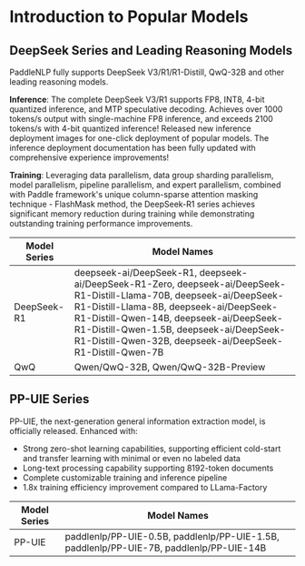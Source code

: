 # Introduction to Popular Models

## DeepSeek Series and Leading Reasoning Models

PaddleNLP fully supports DeepSeek V3/R1/R1-Distill, QwQ-32B and other leading reasoning models.

**Inference**: The complete DeepSeek V3/R1 supports FP8, INT8, 4-bit quantized inference, and MTP speculative decoding. Achieves over 1000 tokens/s output with single-machine FP8 inference, and exceeds 2100 tokens/s with 4-bit quantized inference! Released new inference deployment images for one-click deployment of popular models. The inference deployment documentation has been fully updated with comprehensive experience improvements!

**Training**: Leveraging data parallelism, data group sharding parallelism, model parallelism, pipeline parallelism, and expert parallelism, combined with Paddle framework's unique column-sparse attention masking technique - FlashMask method, the DeepSeek-R1 series achieves significant memory reduction during training while demonstrating outstanding training performance improvements.

| Model Series | Model Names |
|--------------|-------------|
| DeepSeek-R1  | deepseek-ai/DeepSeek-R1, deepseek-ai/DeepSeek-R1-Zero, deepseek-ai/DeepSeek-R1-Distill-Llama-70B, deepseek-ai/DeepSeek-R1-Distill-Llama-8B, deepseek-ai/DeepSeek-R1-Distill-Qwen-14B, deepseek-ai/DeepSeek-R1-Distill-Qwen-1.5B, deepseek-ai/DeepSeek-R1-Distill-Qwen-32B, deepseek-ai/DeepSeek-R1-Distill-Qwen-7B |
| QwQ          | Qwen/QwQ-32B, Qwen/QwQ-32B-Preview |

## PP-UIE Series
PP-UIE, the next-generation general information extraction model, is officially released. Enhanced with:
- Strong zero-shot learning capabilities, supporting efficient cold-start and transfer learning with minimal or even no labeled data
- Long-text processing capability supporting 8192-token documents
- Complete customizable training and inference pipeline
- 1.8x training efficiency improvement compared to LLama-Factory

| Model Series | Model Names |
|--------------|-------------|
| PP-UIE       | paddlenlp/PP-UIE-0.5B, paddlenlp/PP-UIE-1.5B, paddlenlp/PP-UIE-7B, paddlenlp/PP-UIE-14B |
